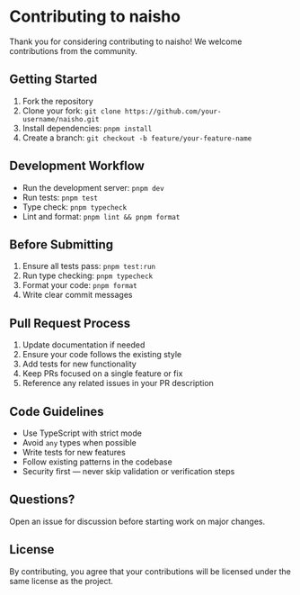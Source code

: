 # Contributing to naisho

Thank you for considering contributing to naisho! We welcome contributions from the community.

## Getting Started

1. Fork the repository
2. Clone your fork: `git clone https://github.com/your-username/naisho.git`
3. Install dependencies: `pnpm install`
4. Create a branch: `git checkout -b feature/your-feature-name`

## Development Workflow

- Run the development server: `pnpm dev`
- Run tests: `pnpm test`
- Type check: `pnpm typecheck`
- Lint and format: `pnpm lint && pnpm format`

## Before Submitting

1. Ensure all tests pass: `pnpm test:run`
2. Run type checking: `pnpm typecheck`
3. Format your code: `pnpm format`
4. Write clear commit messages

## Pull Request Process

1. Update documentation if needed
2. Ensure your code follows the existing style
3. Add tests for new functionality
4. Keep PRs focused on a single feature or fix
5. Reference any related issues in your PR description

## Code Guidelines

- Use TypeScript with strict mode
- Avoid `any` types when possible
- Write tests for new features
- Follow existing patterns in the codebase
- Security first — never skip validation or verification steps

## Questions?

Open an issue for discussion before starting work on major changes.

## License

By contributing, you agree that your contributions will be licensed under the same license as the project.